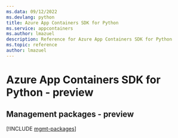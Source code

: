 ```yaml
---
ms.data: 09/12/2022
ms.devlang: python
title: Azure App Containers SDK for Python
ms.service: appcontainers
ms.author: lmazuel
description: Reference for Azure App Containers SDK for Python
ms.topic: reference
author: lmazuel
---
```

# Azure App Containers SDK for Python - preview

## Management packages - preview
[!INCLUDE [mgmt-packages](app-containers-mgmt-index.md)]